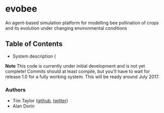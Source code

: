 # evobee

An agent-based simulation platform for modelling bee pollination of crops and its evolution under changing environmental conditions

Table of Contents
---------------------
- System description (


**Note** This code is currently under initial development and is not yet complete! 
Commits should at least compile, but you'll have to wait for release 1.0 for a 
fully working system. This will be ready around July 2017.

### Authors
* Tim Taylor ([github](https://github.com/tim-taylor), [twitter](https://twitter.com/drtimt))
* Alan Dorin
<!--stackedit_data:
eyJoaXN0b3J5IjpbLTExOTY1NDI0OTMsLTc5NTIwODI3OCwtMT
E1MDUyOTIyNV19
-->